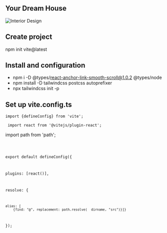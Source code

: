 ## Your Dream House
![Interior Design](https://user-images.githubusercontent.com/50789325/234722869-2561bf97-7e91-4ce1-a361-9c1f4b64ec93.gif)

## Create project 
npm init vite@latest

## Install and configuration
- npm i -D @types/react-anchor-link-smooth-scroll@1.0.2 @types/node
- npm install -D tailwindcss postcss autoprefixer
- npx tailwindcss init -p

## Set up vite.config.ts
<code>import {defineConfig} from 'vite';</code>

<code> import react from '@vitejs/plugin-react';</code>

import path from 'path';</code>

<code>

export default defineConfig({
  
  plugins: [react()], 
 
  resolve: {
    
    alias: [
        {find: "@", replacement: path.resolve(__dirname, "src")}]}
});

</code>
